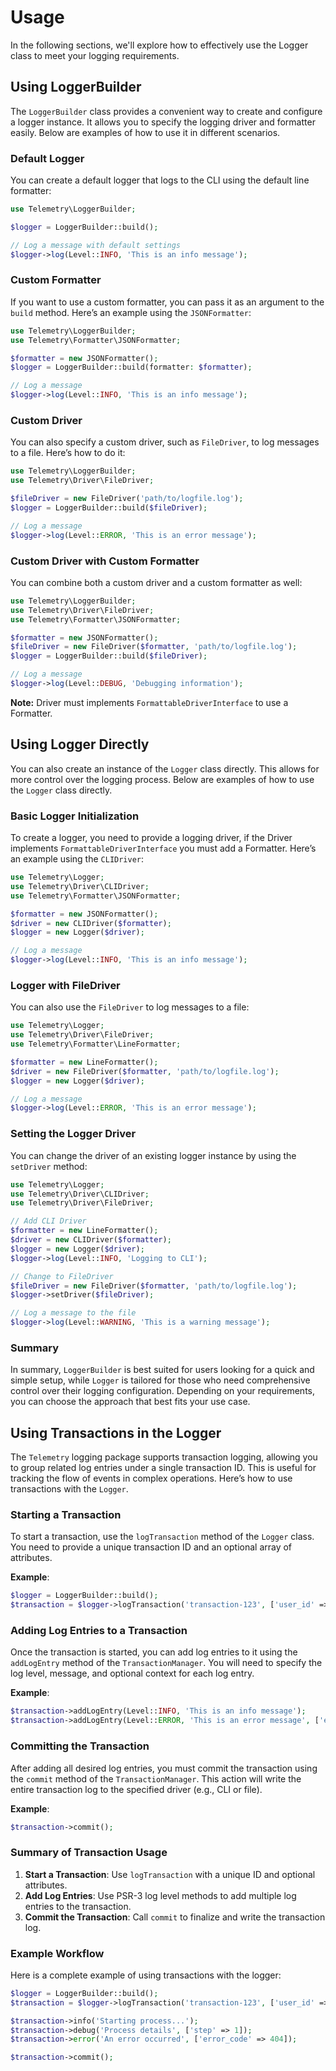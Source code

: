 # Usage

In the following sections, we'll explore how to effectively use the Logger class to meet your logging requirements.

## Using LoggerBuilder

The `LoggerBuilder` class provides a convenient way to create and configure a logger instance. It allows you to specify the logging driver and formatter easily. Below are examples of how to use it in different scenarios.

### Default Logger

You can create a default logger that logs to the CLI using the default line formatter:

```php
use Telemetry\LoggerBuilder;

$logger = LoggerBuilder::build();

// Log a message with default settings
$logger->log(Level::INFO, 'This is an info message');
```

### Custom Formatter

If you want to use a custom formatter, you can pass it as an argument to the `build` method. Here’s an example using the `JSONFormatter`:

```php
use Telemetry\LoggerBuilder;
use Telemetry\Formatter\JSONFormatter;

$formatter = new JSONFormatter();
$logger = LoggerBuilder::build(formatter: $formatter);

// Log a message
$logger->log(Level::INFO, 'This is an info message');
```

### Custom Driver

You can also specify a custom driver, such as `FileDriver`, to log messages to a file. Here’s how to do it:

```php
use Telemetry\LoggerBuilder;
use Telemetry\Driver\FileDriver;

$fileDriver = new FileDriver('path/to/logfile.log');
$logger = LoggerBuilder::build($fileDriver);

// Log a message
$logger->log(Level::ERROR, 'This is an error message');
```

### Custom Driver with Custom Formatter

You can combine both a custom driver and a custom formatter as well:

```php
use Telemetry\LoggerBuilder;
use Telemetry\Driver\FileDriver;
use Telemetry\Formatter\JSONFormatter;

$formatter = new JSONFormatter();
$fileDriver = new FileDriver($formatter, 'path/to/logfile.log');
$logger = LoggerBuilder::build($fileDriver);

// Log a message
$logger->log(Level::DEBUG, 'Debugging information');
```

__Note:__ Driver must implements `FormattableDriverInterface` to use a Formatter.

## Using Logger Directly

You can also create an instance of the `Logger` class directly. This allows for more control over the logging process. Below are examples of how to use the `Logger` class directly.

### Basic Logger Initialization

To create a logger, you need to provide a logging driver, if the Driver implements `FormattableDriverInterface` you must add a Formatter. Here’s an example using the `CLIDriver`:

```php
use Telemetry\Logger;
use Telemetry\Driver\CLIDriver;
use Telemetry\Formatter\JSONFormatter;

$formatter = new JSONFormatter();
$driver = new CLIDriver($formatter);
$logger = new Logger($driver);

// Log a message
$logger->log(Level::INFO, 'This is an info message');
```

### Logger with FileDriver

You can also use the `FileDriver` to log messages to a file:

```php
use Telemetry\Logger;
use Telemetry\Driver\FileDriver;
use Telemetry\Formatter\LineFormatter;

$formatter = new LineFormatter();
$driver = new FileDriver($formatter, 'path/to/logfile.log');
$logger = new Logger($driver);

// Log a message
$logger->log(Level::ERROR, 'This is an error message');
```

### Setting the Logger Driver

You can change the driver of an existing logger instance by using the `setDriver` method:

```php
use Telemetry\Logger;
use Telemetry\Driver\CLIDriver;
use Telemetry\Driver\FileDriver;

// Add CLI Driver
$formatter = new LineFormatter();
$driver = new CLIDriver($formatter);
$logger = new Logger($driver);
$logger->log(Level::INFO, 'Logging to CLI');

// Change to FileDriver
$fileDriver = new FileDriver($formatter, 'path/to/logfile.log');
$logger->setDriver($fileDriver);

// Log a message to the file
$logger->log(Level::WARNING, 'This is a warning message');
```
### Summary
In summary, `LoggerBuilder` is best suited for users looking for a quick and simple setup, while `Logger` is tailored for those who need comprehensive control over their logging configuration. Depending on your requirements, you can choose the approach that best fits your use case.

## Using Transactions in the Logger

The `Telemetry` logging package supports transaction logging, allowing you to group related log entries under a single transaction ID. This is useful for tracking the flow of events in complex operations. Here’s how to use transactions with the `Logger`.

### Starting a Transaction

To start a transaction, use the `logTransaction` method of the `Logger` class. You need to provide a unique transaction ID and an optional array of attributes.

**Example**:

```php
$logger = LoggerBuilder::build();
$transaction = $logger->logTransaction('transaction-123', ['user_id' => 1]);
```

### Adding Log Entries to a Transaction

Once the transaction is started, you can add log entries to it using the `addLogEntry` method of the `TransactionManager`. You will need to specify the log level, message, and optional context for each log entry.

**Example**:

```php
$transaction->addLogEntry(Level::INFO, 'This is an info message');
$transaction->addLogEntry(Level::ERROR, 'This is an error message', ['error_code' => 404]);
```

### Committing the Transaction

After adding all desired log entries, you must commit the transaction using the `commit` method of the `TransactionManager`. This action will write the entire transaction log to the specified driver (e.g., CLI or file).

**Example**:

```php
$transaction->commit();
```

### Summary of Transaction Usage

1. **Start a Transaction**: Use `logTransaction` with a unique ID and optional attributes.
2. **Add Log Entries**: Use PSR-3 log level methods to add multiple log entries to the transaction.
3. **Commit the Transaction**: Call `commit` to finalize and write the transaction log.

### Example Workflow

Here is a complete example of using transactions with the logger:

```php
$logger = LoggerBuilder::build();
$transaction = $logger->logTransaction('transaction-123', ['user_id' => 1]);

$transaction->info('Starting process...');
$transaction->debug('Process details', ['step' => 1]);
$transaction->error('An error occurred', ['error_code' => 404]);

$transaction->commit();
```